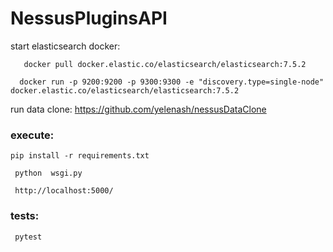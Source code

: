 # NessusPluginsAPI
start elasticsearch docker:
```
   docker pull docker.elastic.co/elasticsearch/elasticsearch:7.5.2 
 ``` 
 ```
   docker run -p 9200:9200 -p 9300:9300 -e "discovery.type=single-node" docker.elastic.co/elasticsearch/elasticsearch:7.5.2
 ```
 run data clone: https://github.com/yelenash/nessusDataClone
 
 
 
 
 ### execute:
  
 ```
 pip install -r requirements.txt
 ``` 
 
```
 python  wsgi.py 
``` 
 
```
 http://localhost:5000/
``` 

### tests:
   
```
 pytest
``` 

